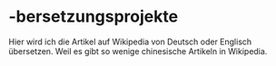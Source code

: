 # -bersetzungsprojekte
Hier wird ich die Artikel auf Wikipedia von Deutsch oder Englisch übersetzen. Weil es gibt so wenige chinesische Artikeln in Wikipedia.
